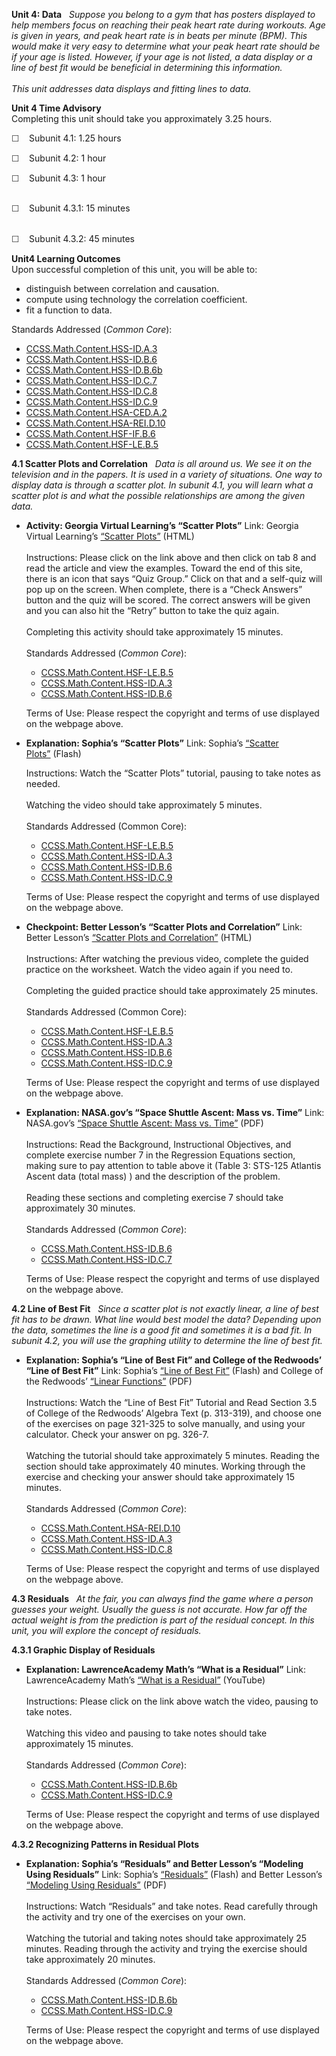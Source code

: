 **Unit 4: Data** <span id="4"></span> 
*Suppose you belong to a gym that has posters displayed to help members
focus on reaching their peak heart rate during workouts. Age is given in
years, and peak heart rate is in beats per minute (BPM). This would make
it very easy to determine what your peak heart rate should be if your
age is listed. However, if your age is not listed, a data display or a
line of best fit would be beneficial in determining this information.*  
    
 *This unit addresses data displays and fitting lines to data.*

**Unit 4 Time Advisory**  
Completing this unit should take you approximately 3.25 hours.
  
 <span
style="color: rgb(51, 51, 51); font-family: sans-serif; line-height: 16.796875px;">☐
   </span>Subunit 4.1: 1.25 hours  
  
 <span
style="color: rgb(51, 51, 51); font-family: sans-serif; line-height: 16.796875px;">☐
   </span>Subunit 4.2: 1 hour  
  
 <span
style="color: rgb(51, 51, 51); font-family: sans-serif; line-height: 16.796875px;">☐
   </span>Subunit 4.3: 1 hour  
  

<span
style="color: rgb(51, 51, 51); font-family: sans-serif; line-height: 16.796875px;">☐
   </span>Subunit 4.3.1: 15 minutes  
  

<span
style="color: rgb(51, 51, 51); font-family: sans-serif; line-height: 16.796875px;">☐
   </span>Subunit 4.3.2: 45 minutes

**Unit4 Learning Outcomes**  
Upon successful completion of this unit, you will be able to:  
-   distinguish between correlation and causation.
-   compute using technology the correlation coefficient.
-   fit a function to data.

Standards Addressed (*Common Core*):  
-   [CCSS.Math.Content.HSS-ID.A.3](http://www.corestandards.org/Math/Content/HSS/ID/A/3)
-   [CCSS.Math.Content.HSS-ID.B.6](http://www.corestandards.org/Math/Content/HSS/ID/B/6)
-   [CCSS.Math.Content.HSS-ID.B.6b](http://www.corestandards.org/Math/Content/HSS/ID/B/6/b)
-   [CCSS.Math.Content.HSS-ID.C.7](http://www.corestandards.org/Math/Content/HSS/ID/C/7)
-   [CCSS.Math.Content.HSS-ID.C.8](http://www.corestandards.org/Math/Content/HSS/ID/C/8)
-   [CCSS.Math.Content.HSS-ID.C.9](http://www.corestandards.org/Math/Content/HSS/ID/C/9)
-   [CCSS.Math.Content.HSA-CED.A.2](http://www.corestandards.org/Math/Content/HSA/CED/A/2)
-   [CCSS.Math.Content.HSA-REI.D.10](http://www.corestandards.org/Math/Content/HSA/REI/D/10)
-   [CCSS.Math.Content.HSF-IF.B.6](http://www.corestandards.org/Math/Content/HSF/IF/B/6)
-   [CCSS.Math.Content.HSF-LE.B.5](http://www.corestandards.org/Math/Content/HSF/LE/B/5)

**4.1 Scatter Plots and Correlation** <span id="4.1"></span> 
*Data is all around us. We see it on the television and in the papers.
It is used in a variety of situations. One way to display data is
through a scatter plot. In subunit 4.1, you will learn what a scatter
plot is and what the possible relationships are among the given data.*

-   **Activity: Georgia Virtual Learning’s “Scatter Plots”**
    Link: Georgia Virtual Learning’s [“Scatter
    Plots”](http://cms.gavirtualschool.org/Shared/Math/Algebra_1_CCGPS/05_DescribingData/index.html) (HTML)  
        
     Instructions: Please click on the link above and then click on tab
    8 and read the article and view the examples. Toward the end of this
    site, there is an icon that says “Quiz Group.” Click on that and a
    self-quiz will pop up on the screen. When complete, there is a
    “Check Answers” button and the quiz will be scored. The correct
    answers will be given and you can also hit the “Retry” button to
    take the quiz again.  
        
     Completing this activity should take approximately 15 minutes.  
        
     Standards Addressed (*Common Core*):

    -   [CCSS.Math.Content.HSF-LE.B.5](http://www.corestandards.org/Math/Content/HSF/LE/B/5)
    -   [CCSS.Math.Content.HSS-ID.A.3](http://www.corestandards.org/Math/Content/HSS/ID/A/3)
    -   [CCSS.Math.Content.HSS-ID.B.6](http://www.corestandards.org/Math/Content/HSS/ID/B/6)

    Terms of Use: Please respect the copyright and terms of use
    displayed on the webpage above.

-   **Explanation: Sophia’s “Scatter Plots”**
    Link: Sophia’s [“Scatter
    Plots”](http://www.sophia.org/scatter-plots--2/scatter-plots--5-tutorial) (Flash)  
      
     Instructions: Watch the “Scatter Plots” tutorial, pausing to take
    notes as needed.  
        
     Watching the video should take approximately 5 minutes.  
        
     Standards Addressed (Common Core):

    -   [CCSS.Math.Content.HSF-LE.B.5](http://www.corestandards.org/Math/Content/HSF/LE/B/5)
    -   [CCSS.Math.Content.HSS-ID.A.3](http://www.corestandards.org/Math/Content/HSS/ID/A/3)
    -   [CCSS.Math.Content.HSS-ID.B.6](http://www.corestandards.org/Math/Content/HSS/ID/B/6)
    -   [CCSS.Math.Content.HSS-ID.C.9](http://www.corestandards.org/Math/Content/HSS/ID/C/9)

    Terms of Use: Please respect the copyright and terms of use
    displayed on the webpage above.

-   **Checkpoint: Better Lesson’s “Scatter Plots and Correlation”**
    Link: Better Lesson’s [“Scatter Plots and
    Correlation”](http://betterlesson.com/document/448416/scatter-plots-and-correlation-worksheet-pdf?from=search) (HTML)  
        
     Instructions: After watching the previous video, complete the
    guided practice on the worksheet. Watch the video again if you need
    to.  
        
     Completing the guided practice should take approximately 25
    minutes.  
        
     Standards Addressed (Common Core):

    -   [CCSS.Math.Content.HSF-LE.B.5](http://www.corestandards.org/Math/Content/HSF/LE/B/5)
    -   [CCSS.Math.Content.HSS-ID.A.3](http://www.corestandards.org/Math/Content/HSS/ID/A/3)
    -   [CCSS.Math.Content.HSS-ID.B.6](http://www.corestandards.org/Math/Content/HSS/ID/B/6)
    -   [CCSS.Math.Content.HSS-ID.C.9](http://www.corestandards.org/Math/Content/HSS/ID/C/9)

    Terms of Use: Please respect the copyright and terms of use
    displayed on the webpage above.

-   **Explanation: NASA.gov’s “Space Shuttle Ascent: Mass vs. Time”**
    Link: NASA.gov’s [“Space Shuttle Ascent: Mass vs.
    Time”](http://www.nasa.gov/pdf/516059main_ALG_ST_SSA-Mass%2012-15-10.pdf) (PDF)  
        
     Instructions: Read the Background, Instructional Objectives, and
    complete exercise number 7 in the Regression Equations section,
    making sure to pay attention to table above it (Table 3: STS-125
    Atlantis Ascent data (total mass) ) and the description of the
    problem.    
        
     Reading these sections and completing exercise 7 should take
    approximately 30 minutes.  
        
     Standards Addressed (*Common Core*):

    -   [CCSS.Math.Content.HSS-ID.B.6](http://www.corestandards.org/Math/Content/HSS/ID/B/6)
    -   [CCSS.Math.Content.HSS-ID.C.7](http://www.corestandards.org/Math/Content/HSS/ID/C/7)

    Terms of Use: Please respect the copyright and terms of use
    displayed on the webpage above.

**4.2 Line of Best Fit** <span id="4.2"></span> 
*Since a scatter plot is not exactly linear, a line of best fit has to
be drawn. What line would best model the data? Depending upon the data,
sometimes the line is a good fit and sometimes it is a bad fit. In
subunit 4.2, you will use the graphing utility to determine the line of
best fit.*

-   **Explanation: Sophia’s “Line of Best Fit” and College of the
    Redwoods’ “Line of Best Fit”**
    Link: Sophia’s [“Line of Best
    Fit”](http://www.sophia.org/line-of-best-fit/line-of-best-fit-tutorial) (Flash)
    and College of the Redwoods’ [“Linear
    Functions”](http://msenux.redwoods.edu/IntAlgText/chapter3/chapter3.pdf) (PDF)  
        
     Instructions: Watch the “Line of Best Fit” Tutorial and Read
    Section 3.5 of College of the Redwoods’ Algebra Text (p. 313-319),
    and choose one of the exercises on page 321-325 to solve manually,
    and using your calculator. Check your answer on pg. 326-7.  
        
     Watching the tutorial should take approximately 5 minutes. Reading
    the section should take approximately 40 minutes. Working through
    the exercise and checking your answer should take approximately 15
    minutes.  
        
     Standards Addressed (*Common Core*):

    -   [CCSS.Math.Content.HSA-REI.D.10](http://www.corestandards.org/Math/Content/HSA/REI/D/10)
    -   [CCSS.Math.Content.HSS-ID.A.3](http://www.corestandards.org/Math/Content/HSS/ID/A/3)
    -   [CCSS.Math.Content.HSS-ID.C.8](http://www.corestandards.org/Math/Content/HSS/ID/C/8)

    Terms of Use: Please respect the copyright and terms of use
    displayed on the webpage above.

**4.3 Residuals** <span id="4.3"></span> 
*At the fair, you can always find the game where a person guesses your
weight. Usually the guess is not accurate. How far off the actual weight
is from the prediction is part of the residual concept. In this unit,
you will explore the concept of residuals.*

**4.3.1 Graphic Display of Residuals** <span id="4.3.1"></span> 
-   **Explanation: LawrenceAcademy Math’s “What is a Residual”**
    Link: LawrenceAcademy Math’s [“What is a
    Residual”](http://www.youtube.com/watch?v=urAp0DibYlY) (YouTube)  
        
     Instructions: Please click on the link above watch the video,
    pausing to take notes.  
        
     Watching this video and pausing to take notes should take
    approximately 15 minutes.  
        
     Standards Addressed (*Common Core*):

    -   [CCSS.Math.Content.HSS-ID.B.6b](http://www.corestandards.org/Math/Content/HSS/ID/B/6/b)
    -   [CCSS.Math.Content.HSS-ID.C.9](http://www.corestandards.org/Math/Content/HSS/ID/C/9)

    Terms of Use: Please respect the copyright and terms of use
    displayed on the webpage above.

**4.3.2 Recognizing Patterns in Residual Plots** <span
id="4.3.2"></span> 
-   **Explanation: Sophia’s “Residuals” and Better Lesson’s “Modeling
    Using Residuals”**
    Link: Sophia’s
    [“Residuals”](http://www.sophia.org/residuals/residuals-tutorial) (Flash)
    and Better Lesson’s [“Modeling Using
    Residuals”](http://betterlesson.com/document/1084563/l-5-1-technology-activity-modeling-using-residuals-pdf?from=search) (PDF)  
        
     Instructions: Watch “Residuals” and take notes. Read carefully
    through the activity and try one of the exercises on your own.  
        
     Watching the tutorial and taking notes should take approximately 25
    minutes. Reading through the activity and trying the exercise should
    take approximately 20 minutes.  
        
     Standards Addressed (*Common Core*):

    -   [CCSS.Math.Content.HSS-ID.B.6b](http://www.corestandards.org/Math/Content/HSS/ID/B/6/b)
    -   [CCSS.Math.Content.HSS-ID.C.9](http://www.corestandards.org/Math/Content/HSS/ID/C/9)

    Terms of Use: Please respect the copyright and terms of use
    displayed on the webpage above.


